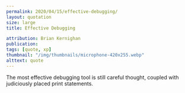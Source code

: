 ```yaml
---
permalink: 2020/04/15/effective-debugging/
layout: quotation
size: large
title: Effective Debugging

attribution: Brian Kernighan
publication:
tags: [quote, xp]
thumbnail: "/img/thumbnails/microphone-420x255.webp"
alttext: quote
---
```


The most effective debugging tool is still careful thought, coupled with judiciously
placed print statements.

